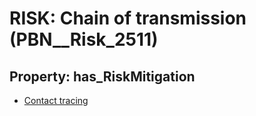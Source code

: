 # RISK: __Chain of transmission__ (PBN__Risk_2511)

## Property: has_RiskMitigation

* [Contact tracing](PBN__Mitigation_250)

